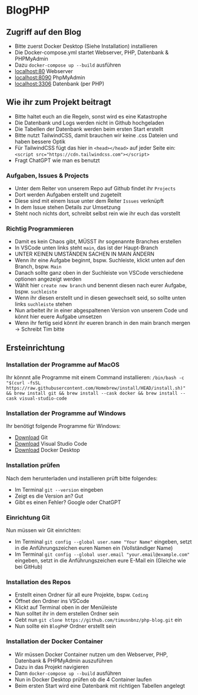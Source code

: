 # BlogPHP

## Zugriff auf den Blog

- Bitte zuerst Docker Desktop (Siehe Installation) installieren
- Die Docker-compose.yml startet Webserver, PHP, Datenbank & PHPMyAdmin
- Dazu `docker-compose up --build` ausführen
- [localhost:80](http://localhost:80) Webserver
- [localhost:8090](http://localhost:8090) PhpMyAdmin
- [localhost:3306](http://localhost:3306) Datenbank (per PHP)

## Wie ihr zum Projekt beitragt

- Bitte haltet euch an die Regeln, sonst wird es eine Katastrophe
- Die Datenbank und Logs werden nicht in Github hochgeladen
- Die Tabellen der Datenbank werden beim ersten Start erstellt
- Bitte nutzt TailwindCSS, damit brauchen wir keine .css Dateien und haben bessere Optik
- Für TailwindCSS fügt das hier in `<head></head>` auf jeder Seite ein: `<script src="https://cdn.tailwindcss.com"></script>`
- Fragt ChatGPT wie man es benutzt

### Aufgaben, Issues & Projects

- Unter dem Reiter von unserem Repo auf Github findet ihr `Projects`
- Dort werden Aufgaben erstellt und zugeteilt
- Diese sind mit einem Issue unter dem Reiter `Issues` verknüpft
- In dem Issue stehen Details zur Umsetzung
- Steht noch nichts dort, schreibt selbst rein wie ihr euch das vorstellt

### Richtig Programmieren

- Damit es kein Chaos gibt, MÜSST ihr sogenannte Branches erstellen
- In VSCode unten links steht `main`, das ist der Haupt-Branch
- UNTER KEINEN UMSTÄNDEN SACHEN IN MAIN ÄNDERN
- Wenn ihr eine Aufgabe beginnt, bspw. Suchleiste, klickt unten auf den Branch, bspw. `Main`
- Danach sollte ganz oben in der Suchleiste von VSCode verschiedene optionen angezeigt werden
- Wählt hier `create new branch` und benennt diesen nach eurer Aufgabe, bspw. `suchleiste`
- Wenn ihr diesen erstellt und in diesen gewechselt seid, so sollte unten links `suchleiste` stehen
- Nun arbeitet ihr in einer abgespaltenen Version von unserem Code und könnt hier euere Aufgabe umsetzen
- Wenn ihr fertig seid könnt ihr eueren branch in den main branch mergen -> Schreibt Tim bitte

## Ersteinrichtung

### Installation der Programme auf MacOS

Ihr könnnt alle Programme mit einem Command installieren: `/bin/bash -c "$(curl -fsSL https://raw.githubusercontent.com/Homebrew/install/HEAD/install.sh)" && brew install git && brew install --cask docker && brew install --cask visual-studio-code`

### Installation der Programme auf Windows

Ihr benötigt folgende Programme für Windows:

- [Download](https://git-scm.com/downloads/win) Git
- [Download](https://code.visualstudio.com/download) Visual Studio Code
- [Download](https://www.docker.com/products/docker-desktop/) Docker Desktop

### Installation prüfen

Nach dem herunterladen und installieren prüft bitte folgendes:

- Im Terminal `git --version` eingeben
- Zeigt es die Version an? Gut
- Gibt es einen Fehler? Google oder ChatGPT

### Einrichtung Git

Nun müssen wir Git einrichten:

- Im Terminal `git config --global user.name "Your Name"` eingeben, setzt in die Anführungszeichen euren Namen ein (Vollständiger Name)
- Im Terminal `git config --global user.email "your.email@example.com"` eingeben, setzt in die Anführungszeichen eure E-Mail ein (Gleiche wie bei GitHub)

### Installation des Repos

- Erstellt einen Ordner für all eure Projekte, bspw. `Coding`
- Öffnet den Ordner ins VSCode
- Klickt auf Terminal oben in der Menüleiste
- Nun solltet ihr in dem erstellen Ordner sein
- Gebt nun `git clone https://github.com/timusnbnz/php-blog.git` ein
- Nun sollte ein `BlogPHP` Ordner erstellt sein

### Installation der Docker Container

- Wir müssen Docker Container nutzen um den Webserver, PHP, Datenbank & PHPMyAdmin auszuführen
- Dazu in das Projekt navigieren
- Dann `docker-compose up --build` ausführen
- Nun in Docker Desktop prüfen ob die 4 Container laufen
- Beim ersten Start wird eine Datenbank mit richtigen Tabellen angelegt
